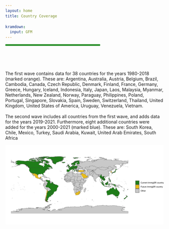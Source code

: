 ```yaml
---
layout: home
title: Country Coverage

kramdown:
  input: GFM
---
```

<hr width="60%" style="height: 5px; background-color: #228b22; border-radius: 2px;" align="center">
<br><br>
<br>

<p> The first wave contains data for 38 countries for the years 1980-2018 (marked orange). These are: Argentina, Australia, Austria, Belgium, Brazil, Cambodia, Canada, Czech Republic, Denmark, Finland, France, Germany, Greece, Hungary, Iceland, Indonesia, Italy, Japan, Laos, Malaysia, Myanmar, Netherlands, New Zealand, Norway, Paraguay, Philippines, Poland, Portugal, Singapore, Slovakia, Spain, Sweden, Switzerland, Thailand, United Kingdom, United States of America, Uruguay, Venezuela, Vietnam. 
<br><br>
 The second wave includes all countries from the first wave, and adds data for the years 2019-2021. Furthermore, eight additional countries were added for the years 2000-2021 (marked blue). These are: South Korea, Chile, Mexico, Turkey, Saudi Arabia, Kuwait, United Arab Emirates, South Africa </p>

<img src="/assets/img/migsp_map_new.png" alt="" class="center" style="widht:120%;hight:auto;" >
<br><br>

